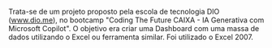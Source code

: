 Trata-se de um projeto proposto pela escola de tecnologia DIO (www.dio.me), no bootcamp "Coding The Future CAIXA - IA Generativa com Microsoft Copilot". O objetivo era criar uma Dashboard com uma massa de dados utilizando o Excel ou ferramenta similar. Foi utilizado o Excel 2007.
